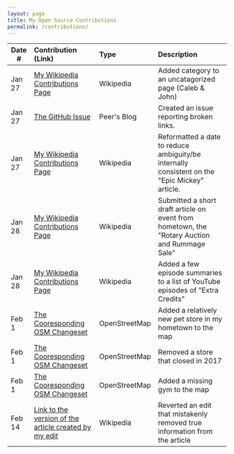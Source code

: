 ```yaml
---
layout: page
title: My Open Source Contributions
permalink: /contributions/
---
```


<!--
Type of the contribution should be "Wikipedia edit", "OpenStreet Map feature", "Documentation", "Course website", "Blog",
"Browser Add-on", etc.

The description should include a brief summary of what you did.

The link should bring us to a public page that shows your contribution. 

Replace the first row with your own contribution. 

-->





| Date #       | Contribution (Link)  | Type  | Description |
|---|:---|:---|:---|
| Jan 27   | [My Wikipedia Contributions Page](https://en.wikipedia.org/wiki/Special:Contributions/JTinker25)    | Wikipedia    |   Added category to an uncatagorized page (Caleb & John)    |
| Jan 27   | [The GitHub Issue](https://github.com/ossd-s25/AndreaTang123-weekly/issues/1)  |  Peer's Blog   |  Created an issue reporting broken links.    |
| Jan 27    |  [My Wikipedia Contributions Page](https://en.wikipedia.org/wiki/Special:Contributions/JTinker25)   | Wikipedia    | Reformatted a date to reduce ambiguity/be internally consistent on the "Epic Mickey" article.     |
| Jan 28 | [My Wikipedia Contributions Page](https://en.wikipedia.org/wiki/Special:Contributions/JTinker25) | Wikipedia | Submitted a short draft article on event from hometown, the "Rotary Auction and Rummage Sale" |
| Jan 28 | [My Wikipedia Contributions Page](https://en.wikipedia.org/wiki/Special:Contributions/JTinker25) | Wikipedia | Added a few episode summaries to a list of YouTube episodes of "Extra Credits" |
| Feb 1 | [The Cooresponding OSM Changeset](https://www.openstreetmap.org/changeset/162026541) | OpenStreetMap | Added a relatively new pet store in my hometown to the map |
| Feb 1 | [The Cooresponding OSM Changeset](https://www.openstreetmap.org/changeset/162026609) | OpenStreetMap | Removed a store that closed in 2017 |
| Feb 1 | [The Cooresponding OSM Changeset](https://www.openstreetmap.org/changeset/162026696) | OpenStreetMap | Added a missing gym to the map |
| Feb 14    |  [Link to the version of the article created by my edit](https://en.wikipedia.org/w/index.php?title=Epic_Mickey&oldid=1275738881)   | Wikipedia    | Reverted an edit that mistakenly removed true information from the article   |